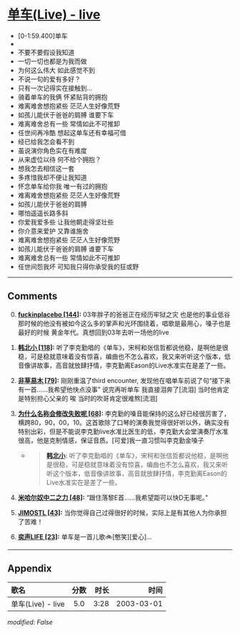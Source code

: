 # [单车(Live) - live](https://music.163.com/song?id=66926)

* [0-1:59.400]单车
* 
* 不要不要假设我知道
* 一切一切也都是为我而做
* 为何这么伟大 如此感觉不到
* 不说一句的爱有多好？
* 只有一次记得实在接触到...
* 骑着单车的我俩 怀紧贴背的拥抱
* 难离难舍想抱紧些 茫茫人生好像荒野
* 如孩儿能伏于爸爸的肩膊 谁要下车
* 难离难舍总有一些 常情如此不可推卸
* 任世间再冷酷 想起这单车还有幸福可借
* 经已给我怎会看不到
* 虽说演你角色实在有难度
* 从来虚位以待 何不给个拥抱？
* 想我怎去相信这一套
* 多疼惜我却不便让我知道
* 怀念单车给你我 唯一有过的拥抱
* 难离难舍想抱紧些 茫茫人生好像荒野
* 如孩儿能伏于爸爸的肩膊
* 哪怕遥遥长路多斜
* 你爱我爱多些 让我他朝走得坚壮些
* 你介意来爱护 又靠谁施舍
* 难离难舍想抱紧些 茫茫人生好像荒野
* 如孩儿能伏于爸爸的肩膊 谁要下车
* 难离难舍总有一些 常情如此不可推卸
* 任世间怨我坏 可知我只得你承受我的狂或野


---

## Comments
0. **[fuckinplacebo \[144\]](https://music.163.com/#/user/home?id=34319856):** 03年胖子的爸爸正在经历牢狱之灾 也是他的事业低谷  那时候的他没有被如今这么多的掌声和光环围绕着，唱歌是最用心，嗓子也是最好的时候 黄金年代。真想回到03年去听一场他的live

1. **[韩北小 \[118\]](https://music.163.com/#/user/home?id=18181313):** 听了李克勤唱的《单车》，宋柯和张信哲都说他稳，是啊他是很稳，可是稳就意味着没有惊喜，编曲也不怎么喜欢，我又来听听这个版本，低音像讲故事，高音就放肆抒情，李克勤离Eason的Live水准实在是差了一些。

2. **[非草易木 \[79\]](https://music.163.com/#/user/home?id=1695562):** 刚刚重温了third encounter, 发现他在唱单车前说了句“接下来有一首……我希望他快点没事” 说完再听单车 我直接泪奔了[流泪] 当时他肯定是特别担心父亲的 唉 当时的吹哥肯定很难熬[流泪]

3. **[为什么名称会修改失败呢 \[68\]](https://music.163.com/#/user/home?id=65474081):** 李克勤的嗓音能保持的这么好已经很厉害了，横跨80，90，00，10。这首歌除了口琴的演奏我觉得很好听以外，确实没有特别出彩，但是不能说李克勤live水准比医生的低，李克勤大会堂演奏厅水准很高，他是克制情感，保证音质。[可爱]我一直习惯叫李克勤金嗓子
	* > **[韩北小](https://music.163.com/#/user/home?id=18181313):** 听了李克勤唱的《单车》，宋柯和张信哲都说他稳，是啊他是很稳，可是稳就意味着没有惊喜，编曲也不怎么喜欢，我又来听听这个版本，低音像讲故事，高音就放肆抒情，李克勤离Eason的Live水准实在是差了一些。

4. **[米哈尔奴中二之力 \[48\]](https://music.163.com/#/user/home?id=83009002):** “跟住落黎E首……我希望距可以快D无事呢。”

5. **[JIMOSTL \[43\]](https://music.163.com/#/user/home?id=34915686):** 当你觉得自己过得很好的时候，实际上是有其他人为你承担了苦难！

6. **[奕声LIFE \[23\]](https://music.163.com/#/user/home?id=72225523):** 单车是一首儿歌🚲[憨笑][爱心]…



---

## Appendix

|歌名|分数|时长|时间|
|:---|:---:|---:|---:|
|单车(Live) - live|5.0|3:28|2003-03-01

*modified: False*